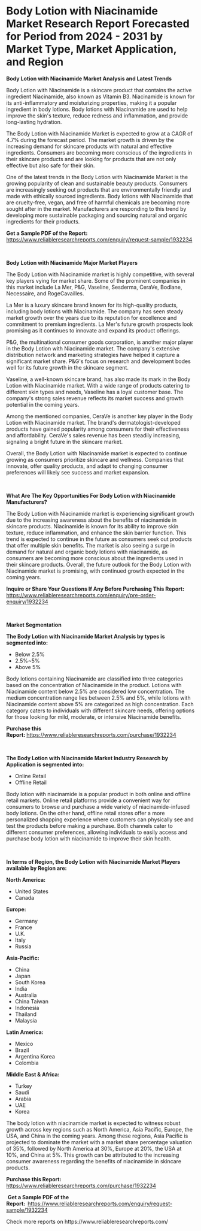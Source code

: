 <p><h1>Body Lotion with Niacinamide Market Research Report Forecasted for Period from 2024 -  2031 by Market Type, Market Application, and Region</h1></p><p><strong>Body Lotion with Niacinamide Market Analysis and Latest Trends</strong></p>
<p><p>Body Lotion with Niacinamide is a skincare product that contains the active ingredient Niacinamide, also known as Vitamin B3. Niacinamide is known for its anti-inflammatory and moisturizing properties, making it a popular ingredient in body lotions. Body lotions with Niacinamide are used to help improve the skin's texture, reduce redness and inflammation, and provide long-lasting hydration.</p><p>The Body Lotion with Niacinamide Market is expected to grow at a CAGR of 4.7% during the forecast period. The market growth is driven by the increasing demand for skincare products with natural and effective ingredients. Consumers are becoming more conscious of the ingredients in their skincare products and are looking for products that are not only effective but also safe for their skin.</p><p>One of the latest trends in the Body Lotion with Niacinamide Market is the growing popularity of clean and sustainable beauty products. Consumers are increasingly seeking out products that are environmentally friendly and made with ethically sourced ingredients. Body lotions with Niacinamide that are cruelty-free, vegan, and free of harmful chemicals are becoming more sought after in the market. Manufacturers are responding to this trend by developing more sustainable packaging and sourcing natural and organic ingredients for their products.</p></p>
<p><strong>Get a Sample PDF of the Report:&nbsp;</strong> <a href="https://www.reliableresearchreports.com/enquiry/request-sample/1932234">https://www.reliableresearchreports.com/enquiry/request-sample/1932234</a></p>
<p>&nbsp;</p>
<p><strong>Body Lotion with Niacinamide Major Market Players</strong></p>
<p><p>The Body Lotion with Niacinamide market is highly competitive, with several key players vying for market share. Some of the prominent companies in this market include La Mer, P&G, Vaseline, Sesderma, CeraVe, Bodlane, Necessaire, and RogeCavailles.</p><p>La Mer is a luxury skincare brand known for its high-quality products, including body lotions with Niacinamide. The company has seen steady market growth over the years due to its reputation for excellence and commitment to premium ingredients. La Mer's future growth prospects look promising as it continues to innovate and expand its product offerings.</p><p>P&G, the multinational consumer goods corporation, is another major player in the Body Lotion with Niacinamide market. The company's extensive distribution network and marketing strategies have helped it capture a significant market share. P&G's focus on research and development bodes well for its future growth in the skincare segment.</p><p>Vaseline, a well-known skincare brand, has also made its mark in the Body Lotion with Niacinamide market. With a wide range of products catering to different skin types and needs, Vaseline has a loyal customer base. The company's strong sales revenue reflects its market success and growth potential in the coming years.</p><p>Among the mentioned companies, CeraVe is another key player in the Body Lotion with Niacinamide market. The brand's dermatologist-developed products have gained popularity among consumers for their effectiveness and affordability. CeraVe's sales revenue has been steadily increasing, signaling a bright future in the skincare market.</p><p>Overall, the Body Lotion with Niacinamide market is expected to continue growing as consumers prioritize skincare and wellness. Companies that innovate, offer quality products, and adapt to changing consumer preferences will likely see success and market expansion.</p></p>
<p>&nbsp;</p>
<p><strong>What Are The Key Opportunities For Body Lotion with Niacinamide Manufacturers?</strong></p>
<p><p>The Body Lotion with Niacinamide market is experiencing significant growth due to the increasing awareness about the benefits of niacinamide in skincare products. Niacinamide is known for its ability to improve skin texture, reduce inflammation, and enhance the skin barrier function. This trend is expected to continue in the future as consumers seek out products that offer multiple skin benefits. The market is also seeing a surge in demand for natural and organic body lotions with niacinamide, as consumers are becoming more conscious about the ingredients used in their skincare products. Overall, the future outlook for the Body Lotion with Niacinamide market is promising, with continued growth expected in the coming years.</p></p>
<p><strong>Inquire or Share Your Questions If Any Before Purchasing This Report:</strong> <a href="https://www.reliableresearchreports.com/enquiry/pre-order-enquiry/1932234">https://www.reliableresearchreports.com/enquiry/pre-order-enquiry/1932234</a></p>
<p>&nbsp;</p>
<p><strong>Market Segmentation</strong></p>
<p><strong>The Body Lotion with Niacinamide Market Analysis by types is segmented into:</strong></p>
<p><ul><li>Below 2.5%</li><li>2.5%~5%</li><li>Above 5%</li></ul></p>
<p><p>Body lotions containing Niacinamide are classified into three categories based on the concentration of Niacinamide in the product. Lotions with Niacinamide content below 2.5% are considered low concentration. The medium concentration range lies between 2.5% and 5%, while lotions with Niacinamide content above 5% are categorized as high concentration. Each category caters to individuals with different skincare needs, offering options for those looking for mild, moderate, or intensive Niacinamide benefits.</p></p>
<p><strong>Purchase this Report:&nbsp;</strong><a href="https://www.reliableresearchreports.com/purchase/1932234">https://www.reliableresearchreports.com/purchase/1932234</a></p>
<p>&nbsp;</p>
<p><strong>The Body Lotion with Niacinamide Market Industry Research by Application is segmented into:</strong></p>
<p><ul><li>Online Retail</li><li>Offline Retail</li></ul></p>
<p><p>Body lotion with niacinamide is a popular product in both online and offline retail markets. Online retail platforms provide a convenient way for consumers to browse and purchase a wide variety of niacinamide-infused body lotions. On the other hand, offline retail stores offer a more personalized shopping experience where customers can physically see and test the products before making a purchase. Both channels cater to different consumer preferences, allowing individuals to easily access and purchase body lotion with niacinamide to improve their skin health.</p></p>
<p>&nbsp;</p>
<p><strong>In terms of Region, the Body Lotion with Niacinamide Market Players available by Region are:</strong></p>
<p>
    <p> <strong> North America: </strong>
        <ul>
            <li>United States</li>
            <li>Canada</li>
        </ul>
        </p> 
    <p> <strong> Europe: </strong>
        <ul>
            <li>Germany</li>
            <li>France</li>
            <li>U.K.</li>
            <li>Italy</li>
            <li>Russia</li>
        </ul>
        </p> 
    <p> <strong> Asia-Pacific: </strong>
        <ul>
            <li>China</li>
            <li>Japan</li>
            <li>South Korea</li>
            <li>India</li>
            <li>Australia</li>
            <li>China Taiwan</li>
            <li>Indonesia</li>
            <li>Thailand</li>
            <li>Malaysia</li>
        </ul>
        </p> 
    <p> <strong> Latin America: </strong>
        <ul>
            <li>Mexico</li>
            <li>Brazil</li>
            <li>Argentina Korea</li>
            <li>Colombia</li>
        </ul>
        </p> 
    <p> <strong> Middle East & Africa: </strong>
        <ul>
            <li>Turkey</li>
            <li>Saudi</li>
            <li>Arabia</li>
            <li>UAE</li>
            <li>Korea</li>
        </ul>
    </p>
    </p>
<p><p>The body lotion with niacinamide market is expected to witness robust growth across key regions such as North America, Asia Pacific, Europe, the USA, and China in the coming years. Among these regions, Asia Pacific is projected to dominate the market with a market share percentage valuation of 35%, followed by North America at 30%, Europe at 20%, the USA at 10%, and China at 5%. This growth can be attributed to the increasing consumer awareness regarding the benefits of niacinamide in skincare products.</p></p>
<p><strong>Purchase this Report: </strong><a href="https://www.reliableresearchreports.com/purchase/1932234">https://www.reliableresearchreports.com/purchase/1932234</a></p>
<p>&nbsp;<strong>Get a Sample PDF of the Report:&nbsp;&nbsp;</strong><a href="https://www.reliableresearchreports.com/enquiry/request-sample/1932234">https://www.reliableresearchreports.com/enquiry/request-sample/1932234</a></p>
<p><strong></strong></p>
<p>Check more reports on https://www.reliableresearchreports.com/</p>